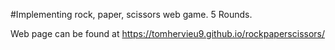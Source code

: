 #Implementing rock, paper, scissors web game. 5 Rounds.

Web page can be found at https://tomhervieu9.github.io/rockpaperscissors/
